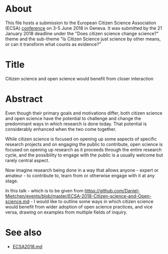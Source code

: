 # About

This file hosts a submission to the European Citizen Science Association (ECSA) [conference](https://www.ecsa-conference.eu/) on 3-5 June 2018 in Geneva. It was submitted by the 21 January 2018 deadline under the "Does citizen science change science?" theme
and the sub-theme "Is Citizen Science just science by other means, or can it transform what counts as evidence?"

# Title

Citizen science and open science would benefit from closer interaction

# Abstract

Even though their primary goals and motivations differ, both citizen science and open science have the potential to challenge and change the predominant ways in which research is done today. That potential is considerably enhanced when the two come together.

While citizen science is focused on opening up some aspects of specific research projects and on engaging the public to contribute, open science is focused on opening up research as it proceeds through the entire research cycle, and the possibility to engage with the public is a usually welcome but rarely central aspect.

Now imagine research being done in a way that allows anyone - expert or amateur - to contribute to, learn from or otherwise engage with it at any stage. 

In this talk - which is to be given from https://github.com/Daniel-Mietchen/events/blob/master/ECSA-2018-Citizen-science-and-Open-science.md - I would like to outline some ways in which citizen science would benefit from wider adoption of open science practices, and vice versa, drawing on examples from multiple fields of inquiry.

# See also

* [ECSA2018.md](ECSA2018.md)
